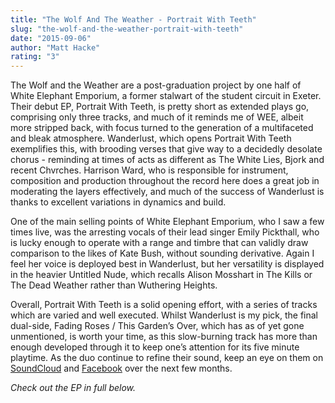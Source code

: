 ```yaml
---
title: "The Wolf And The Weather - Portrait With Teeth"
slug: "the-wolf-and-the-weather-portrait-with-teeth"
date: "2015-09-06"
author: "Matt Hacke"
rating: "3"
---
```


The Wolf and the Weather are a post-graduation project by one half of White Elephant Emporium, a former stalwart of the student circuit in Exeter. Their debut EP, Portrait With Teeth, is pretty short as extended plays go, comprising only three tracks, and much of it reminds me of WEE, albeit more stripped back, with focus turned to the generation of a multifaceted and bleak atmosphere. Wanderlust, which opens Portrait With Teeth exemplifies this, with brooding verses that give way to a decidedly desolate chorus - reminding at times of acts as different as The White Lies, Bjork and recent Chvrches. Harrison Ward, who is responsible for instrument, composition and production throughout the record here does a great job in moderating the layers effectively, and much of the success of Wanderlust is thanks to excellent variations in dynamics and build.

One of the main selling points of White Elephant Emporium, who I saw a few times live, was the arresting vocals of their lead singer Emily Pickthall, who is lucky enough to operate with a range and timbre that can validly draw comparison to the likes of Kate Bush, without sounding derivative. Again I feel her voice is deployed best in Wanderlust, but her versatility is displayed in the heavier Untitled Nude, which recalls Alison Mosshart in The Kills or The Dead Weather rather than Wuthering Heights.

Overall, Portrait With Teeth is a solid opening effort, with a series of tracks which are varied and well executed. Whilst Wanderlust is my pick, the final dual-side, Fading Roses / This Garden’s Over, which has as of yet gone unmentioned, is worth your time, as this slow-burning track has more than enough developed through it to keep one’s attention for its five minute playtime. As the duo continue to refine their sound, keep an eye on them on [SoundCloud](https://soundcloud.com/thewolfandtheweather) and [Facebook](https://www.facebook.com/TheWolfandtheWeather?fref=ts) over the next few months.

_Check out the EP in full below._

